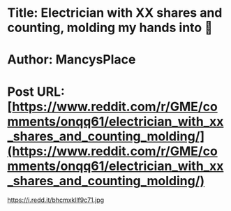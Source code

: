 # Title: Electrician with XX shares and counting, molding my hands into 💎
# Author: MancysPlace
# Post URL: [https://www.reddit.com/r/GME/comments/onqq61/electrician_with_xx_shares_and_counting_molding/](https://www.reddit.com/r/GME/comments/onqq61/electrician_with_xx_shares_and_counting_molding/)


https://i.redd.it/bhcmxkllf9c71.jpg